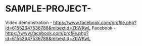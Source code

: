 # SAMPLE-PROJECT-
Video demonstration - https://www.facebook.com/profile.php?id=61552647536788&mibextid=ZbWKwL
Facebook -
https://www.facebook.com/profile.php?id=61552647536788&mibextid=ZbWKwL
